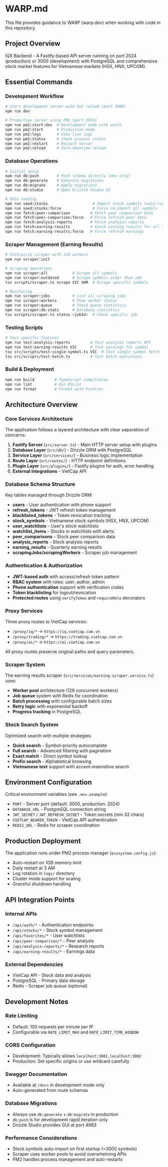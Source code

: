 # WARP.md

This file provides guidance to WARP (warp.dev) when working with code in this repository.

## Project Overview

IQX Backend - A Fastify-based API server running on port 2024 (production) or 3000 (development) with PostgreSQL and comprehensive stock market features for Vietnamese markets (HSX, HNX, UPCOM).

## Essential Commands

### Development Workflow
```bash
# Start development server with hot reload (port 3000)
npm run dev

# Production server using PM2 (port 2024)
npm run pm2:start:dev  # Development mode with watch
npm run pm2:start      # Production mode
npm run pm2:logs       # View live logs
npm run pm2:status     # Check process status
npm run pm2:restart    # Restart server
npm run pm2:reload     # Zero-downtime reload
```

### Database Operations
```bash
# Initial setup
npm run db:push        # Push schema directly (dev only)
npm run db:generate    # Generate migrations
npm run db:migrate     # Apply migrations
npm run db:studio      # Open Drizzle Studio UI

# Data seeding
npm run seed:stocks                    # Import stock symbols (auto-runs on startup)
npm run seed:stocks:force              # Force re-import all symbols
npm run fetch:peer-comparison         # Fetch peer comparison data
npm run fetch:peer-comparison:force   # Force refresh peer data
npm run fetch:analysis-reports        # Fetch analysis reports
npm run fetch:earning-results         # Fetch earning results for all symbols
npm run fetch:earning-results:force   # Force refresh earnings
```

### Scraper Management (Earning Results)
```bash
# Initialize scraper with 128 workers
npm run scraper:init

# Scraping operations
npm run scraper:all           # Scrape all symbols
npm run scraper:outdated      # Scrape symbols older than 24h
tsx scripts/scraper.ts scrape VIC VHM  # Scrape specific symbols

# Monitoring
npm run scraper:jobs          # List all scraping jobs
npm run scraper:workers       # Show worker status
npm run scraper:queue         # Check queue statistics
npm run scraper:db-stats      # Database statistics
tsx scripts/scraper.ts status <jobId>  # Check specific job
```

### Testing Scripts
```bash
# Test specific features
npm run test:analysis-reports         # Test analysis reports API
npm run test:earning-results VIC      # Test earnings for symbol
tsx src/scripts/test-single-symbol.ts VIC  # Test single symbol fetch
tsx src/scripts/test-batch.ts         # Test batch operations
```

### Build & Deployment
```bash
npm run build         # TypeScript compilation
npm run lint          # Run ESLint
npm run format        # Format with Prettier
```

## Architecture Overview

### Core Services Architecture

The application follows a layered architecture with clear separation of concerns:

1. **Fastify Server** (`src/server.ts`) - Main HTTP server setup with plugins
2. **Database Layer** (`src/db/`) - Drizzle ORM with PostgreSQL
3. **Service Layer** (`src/services/`) - Business logic implementation
4. **Route Layer** (`src/routes/`) - HTTP endpoint definitions
5. **Plugin Layer** (`src/plugins/`) - Fastify plugins for auth, error handling
6. **External Integrations** - VietCap API

### Database Schema Structure

Key tables managed through Drizzle ORM:
- **users** - User authentication with phone support
- **refresh_tokens** - JWT refresh token management
- **blacklisted_tokens** - Token revocation tracking
- **stock_symbols** - Vietnamese stock symbols (HSX, HNX, UPCOM)
- **user_watchlists** - User's stock watchlists
- **watchlist_items** - Stocks in watchlists with alerts
- **peer_comparisons** - Stock peer comparison data
- **analysis_reports** - Stock analysis reports
- **earning_results** - Quarterly earning results
- **scrapingJobs/scrapingWorkers** - Scraper job management

### Authentication & Authorization

- **JWT-based auth** with access/refresh token pattern
- **RBAC system** with roles: user, author, admin
- **Phone authentication** support with verification codes
- **Token blacklisting** for logout/revocation
- **Protected routes** using `verifyToken` and `requireRole` decorators

### Proxy Services

Three proxy routes to VietCap services:
- `/proxy/iq/*` → `https://iq.vietcap.com.vn`
- `/proxy/trading/*` → `https://trading.vietcap.com.vn`
- `/proxy/ai/*` → `https://ai.vietcap.com.vn`

All proxy routes preserve original paths and query parameters.

### Scraper System

The earning results scraper (`src/services/earning-scraper.service.ts`) uses:
- **Worker pool** architecture (128 concurrent workers)
- **Job queue** system with Redis for coordination
- **Batch processing** with configurable batch sizes
- **Retry logic** with exponential backoff
- **Progress tracking** in PostgreSQL

### Stock Search System

Optimized search with multiple strategies:
- **Quick search** - Symbol-priority autocomplete
- **Full search** - Advanced filtering with pagination
- **Exact match** - Direct symbol lookup
- **Prefix search** - Alphabetical browsing
- **Vietnamese text** support with accent-insensitive search

## Environment Configuration

Critical environment variables (see `.env.example`):
- `PORT` - Server port (default: 3000, production: 2024)
- `DATABASE_URL` - PostgreSQL connection string
- `JWT_SECRET` / `JWT_REFRESH_SECRET` - Token secrets (min 32 chars)
- `VIETCAP_BEARER_TOKEN` - VietCap API authentication
- `REDIS_URL` - Redis for scraper coordination

## Production Deployment

The application runs under PM2 process manager (`ecosystem.config.js`):
- Auto-restart on 1GB memory limit
- Daily restart at 3 AM
- Log rotation in `logs/` directory
- Cluster mode support for scaling
- Graceful shutdown handling

## API Integration Points

### Internal APIs
- `/api/auth/*` - Authentication endpoints
- `/api/stocks/*` - Stock symbol management
- `/api/favorites/*` - User watchlists
- `/api/peer-comparison/*` - Peer analysis
- `/api/analysis-reports/*` - Research reports
- `/api/earning-results/*` - Earnings data

### External Dependencies
- VietCap API - Stock data and analysis
- PostgreSQL - Primary data storage
- Redis - Scraper job queue (optional)

## Development Notes

### Rate Limiting
- Default: 100 requests per minute per IP
- Configurable via `RATE_LIMIT_MAX` and `RATE_LIMIT_TIME_WINDOW`

### CORS Configuration
- Development: Typically allows `localhost:3001,localhost:3002`
- Production: Set specific origins or use wildcard carefully

### Swagger Documentation
- Available at `/docs` in development mode only
- Auto-generated from route schemas

### Database Migrations
- Always use `db:generate` + `db:migrate` in production
- `db:push` is for development rapid iteration only
- Drizzle Studio provides GUI at port 4983

### Performance Considerations
- Stock symbols auto-import on first startup (~3000 symbols)
- Scraper uses worker pools to avoid overwhelming APIs
- PM2 handles process management and auto-restarts
